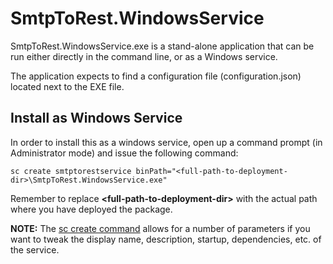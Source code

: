 # SmtpToRest.WindowsService

SmtpToRest.WindowsService.exe is a stand-alone application that can be run either directly in the command line, or as a Windows service.

The application expects to find a configuration file (configuration.json) located next to the EXE file.


## Install as Windows Service
In order to install this as a windows service, open up a command prompt (in Administrator mode) and issue the following command:
```
sc create smtptorestservice binPath="<full-path-to-deployment-dir>\SmtpToRest.WindowsService.exe"
```

Remember to replace **&lt;full-path-to-deployment-dir&gt;** with the actual path where you have deployed the package.

**NOTE:** The [sc create command](https://learn.microsoft.com/windows-server/administration/windows-commands/sc-create) allows for a number of parameters if you want to tweak the display name, description, startup, dependencies, etc. of the service.
